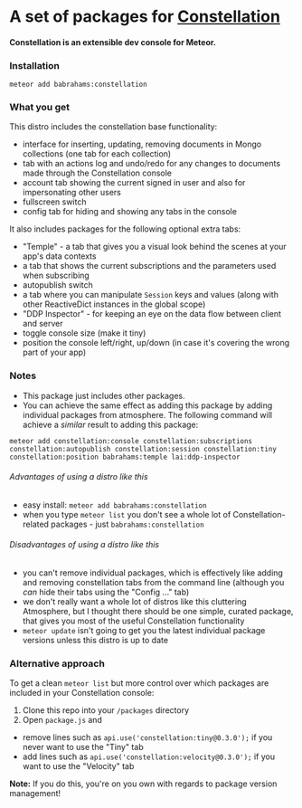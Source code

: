 # A set of packages for [Constellation](https://atmospherejs.com/constellation/console)
#### Constellation is an extensible dev console for Meteor.

### Installation

`meteor add babrahams:constellation`

### What you get

This distro includes the constellation base functionality:

- interface for inserting, updating, removing documents in Mongo collections (one tab for each collection)
- tab with an actions log and undo/redo for any changes to documents made through the Constellation console
- account tab showing the current signed in user and also for impersonating other users
- fullscreen switch
- config tab for hiding and showing any tabs in the console

It also includes packages for the following optional extra tabs:

- "Temple" - a tab that gives you a visual look behind the scenes at your app's data contexts
- a tab that shows the current subscriptions and the parameters used when subscribing
- autopublish switch
- a tab where you can manipulate `Session` keys and values (along with other ReactiveDict instances in the global scope)
- "DDP Inspector" - for keeping an eye on the data flow between client and server
- toggle console size (make it tiny)
- position the console left/right, up/down (in case it's covering the wrong part of your app)

### Notes 

- This package just includes other packages.
- You can achieve the same effect as adding this package by adding individual packages from atmosphere. The following command will achieve a _similar_ result to adding this package:
```
meteor add constellation:console constellation:subscriptions constellation:autopublish constellation:session constellation:tiny constellation:position babrahams:temple lai:ddp-inspector
```

###### Advantages of using a distro like this

- easy install: `meteor add babrahams:constellation`
- when you type `meteor list` you don't see a whole lot of Constellation-related packages - just `babrahams:constellation`

###### Disadvantages of using a distro like this

- you can't remove individual packages, which is effectively like adding and removing constellation tabs from the command line (although you _can_ hide their tabs using the "Config ..." tab)
- we don't really want a whole lot of distros like this cluttering Atmosphere, but I thought there should be one simple, curated package, that gives you most of the useful Constellation functionality
- `meteor update` isn't going to get you the latest individual package versions unless this distro is up to date

### Alternative approach

To get a clean `meteor list` but more control over which packages are included in your Constellation console:

1. Clone this repo into your `/packages` directory
2. Open `package.js` and
  - remove lines such as `api.use('constellation:tiny@0.3.0');` if you never want to use the "Tiny" tab
  - add lines such as `api.use('constellation:velocity@0.3.0');` if you want to use the "Velocity" tab
  
**Note:** If you do this, you're on you own with regards to package version management!
